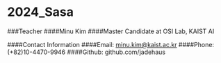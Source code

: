 # 2024_Sasa


###Teacher
####Minu Kim
####Master Candidate at OSI Lab, KAIST AI

####Contact Information
####Email: minu.kim@kaist.ac.kr
####Phone: (+82)10-4470-9946
####Github: github.com/jadehaus

